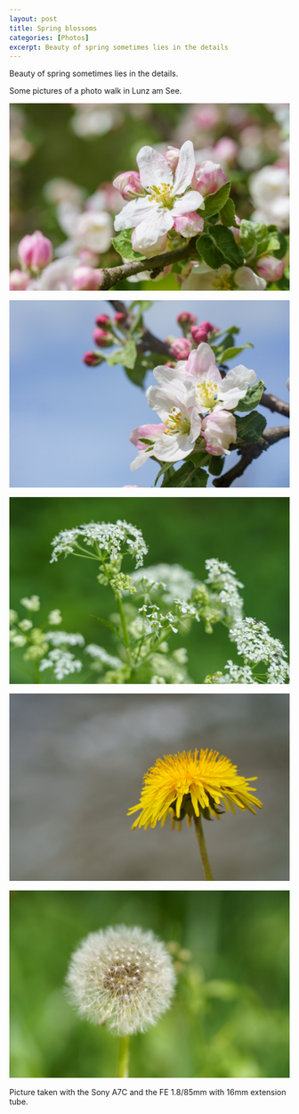 ```yaml
---
layout: post
title: Spring blossoms
categories: [Photos]
excerpt: Beauty of spring sometimes lies in the details
---
```


Beauty of spring sometimes lies in the details.

Some pictures of a photo walk in Lunz am See.

![Spring Blossoms](../images/20210515/spring_blossoms_1.jpg)

![Spring Blossoms](../images/20210515/spring_blossoms_2.jpg)

![Spring Blossoms](../images/20210515/spring_blossoms_3.jpg)

![Spring Blossoms](../images/20210515/spring_blossoms_4.jpg)

![Spring Blossoms](../images/20210515/spring_blossoms_5.jpg)


Picture taken with the Sony A7C and the FE 1.8/85mm with 16mm extension tube.
